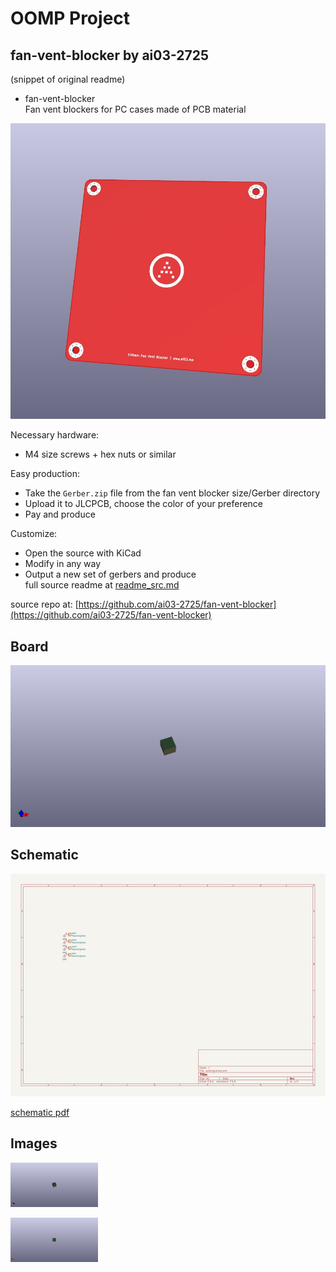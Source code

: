 # OOMP Project  
## fan-vent-blocker  by ai03-2725  
  
(snippet of original readme)  
  
- fan-vent-blocker  
Fan vent blockers for PC cases made of PCB material  
  
![image](https://raw.githubusercontent.com/ai03-2725/fan-vent-blocker/master/140mm/Fan-Vent-Blocker-140mm.jpg)  
  
Necessary hardware:    
* M4 size screws + hex nuts or similar  
  
Easy production:  
* Take the `Gerber.zip` file from the fan vent blocker size/Gerber directory  
* Upload it to JLCPCB, choose the color of your preference  
* Pay and produce  
  
Customize:  
* Open the source with KiCad  
* Modify in any way  
* Output a new set of gerbers and produce  
  full source readme at [readme_src.md](readme_src.md)  
  
source repo at: [https://github.com/ai03-2725/fan-vent-blocker](https://github.com/ai03-2725/fan-vent-blocker)  
## Board  
  
[![working_3d.png](working_3d_600.png)](working_3d.png)  
## Schematic  
  
[![working_schematic.png](working_schematic_600.png)](working_schematic.png)  
  
[schematic pdf](working_schematic.pdf)  
## Images  
  
[![working_3d.png](working_3d_140.png)](working_3d.png)  
  
[![working_3d_back.png](working_3d_back_140.png)](working_3d_back.png)  
